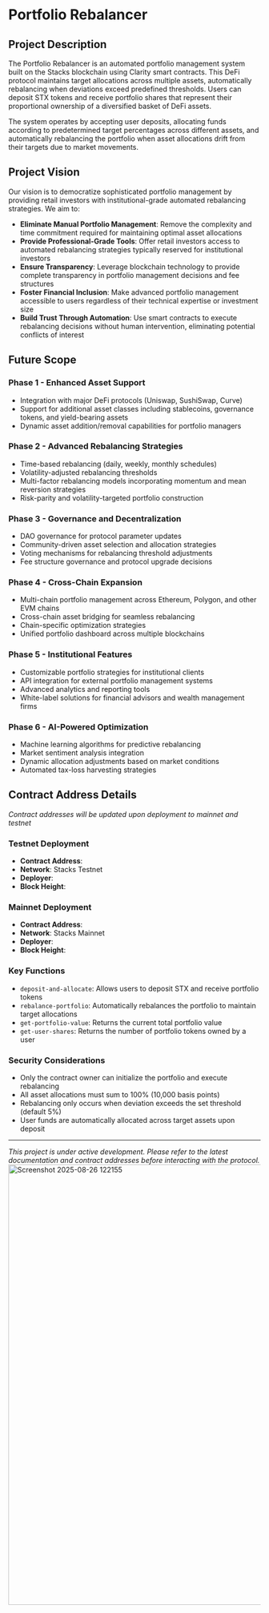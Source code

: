 # Portfolio Rebalancer

## Project Description

The Portfolio Rebalancer is an automated portfolio management system built on the Stacks blockchain using Clarity smart contracts. This DeFi protocol maintains target allocations across multiple assets, automatically rebalancing when deviations exceed predefined thresholds. Users can deposit STX tokens and receive portfolio shares that represent their proportional ownership of a diversified basket of DeFi assets.

The system operates by accepting user deposits, allocating funds according to predetermined target percentages across different assets, and automatically rebalancing the portfolio when asset allocations drift from their targets due to market movements.

## Project Vision

Our vision is to democratize sophisticated portfolio management by providing retail investors with institutional-grade automated rebalancing strategies. We aim to:

- **Eliminate Manual Portfolio Management**: Remove the complexity and time commitment required for maintaining optimal asset allocations
- **Provide Professional-Grade Tools**: Offer retail investors access to automated rebalancing strategies typically reserved for institutional investors
- **Ensure Transparency**: Leverage blockchain technology to provide complete transparency in portfolio management decisions and fee structures
- **Foster Financial Inclusion**: Make advanced portfolio management accessible to users regardless of their technical expertise or investment size
- **Build Trust Through Automation**: Use smart contracts to execute rebalancing decisions without human intervention, eliminating potential conflicts of interest

## Future Scope

### Phase 1 - Enhanced Asset Support
- Integration with major DeFi protocols (Uniswap, SushiSwap, Curve)
- Support for additional asset classes including stablecoins, governance tokens, and yield-bearing assets
- Dynamic asset addition/removal capabilities for portfolio managers

### Phase 2 - Advanced Rebalancing Strategies
- Time-based rebalancing (daily, weekly, monthly schedules)
- Volatility-adjusted rebalancing thresholds
- Multi-factor rebalancing models incorporating momentum and mean reversion strategies
- Risk-parity and volatility-targeted portfolio construction

### Phase 3 - Governance and Decentralization
- DAO governance for protocol parameter updates
- Community-driven asset selection and allocation strategies
- Voting mechanisms for rebalancing threshold adjustments
- Fee structure governance and protocol upgrade decisions

### Phase 4 - Cross-Chain Expansion
- Multi-chain portfolio management across Ethereum, Polygon, and other EVM chains
- Cross-chain asset bridging for seamless rebalancing
- Chain-specific optimization strategies
- Unified portfolio dashboard across multiple blockchains

### Phase 5 - Institutional Features
- Customizable portfolio strategies for institutional clients
- API integration for external portfolio management systems
- Advanced analytics and reporting tools
- White-label solutions for financial advisors and wealth management firms

### Phase 6 - AI-Powered Optimization
- Machine learning algorithms for predictive rebalancing
- Market sentiment analysis integration
- Dynamic allocation adjustments based on market conditions
- Automated tax-loss harvesting strategies

## Contract Address Details

*Contract addresses will be updated upon deployment to mainnet and testnet*

### Testnet Deployment
- **Contract Address**: 
- **Network**: Stacks Testnet
- **Deployer**: 
- **Block Height**: 

### Mainnet Deployment  
- **Contract Address**: 
- **Network**: Stacks Mainnet
- **Deployer**: 
- **Block Height**: 

### Key Functions
- `deposit-and-allocate`: Allows users to deposit STX and receive portfolio tokens
- `rebalance-portfolio`: Automatically rebalances the portfolio to maintain target allocations
- `get-portfolio-value`: Returns the current total portfolio value
- `get-user-shares`: Returns the number of portfolio tokens owned by a user

### Security Considerations
- Only the contract owner can initialize the portfolio and execute rebalancing
- All asset allocations must sum to 100% (10,000 basis points)
- Rebalancing only occurs when deviation exceeds the set threshold (default 5%)
- User funds are automatically allocated across target assets upon deposit

---

*This project is under active development. Please refer to the latest documentation and contract addresses before interacting with the protocol.*
<img width="1867" height="880" alt="Screenshot 2025-08-26 122155" src="https://github.com/user-attachments/assets/b96c3064-b138-4d34-838f-76766202d804" />



